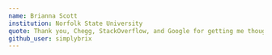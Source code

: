 ```yaml
---
name: Brianna Scott
institution: Norfolk State University
quote: Thank you, Chegg, StackOverflow, and Google for getting me though college.
github_user: simplybrix
---
```

